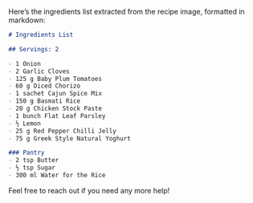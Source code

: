 Here’s the ingredients list extracted from the recipe image, formatted in markdown:

```markdown
# Ingredients List

## Servings: 2

- 1 Onion
- 2 Garlic Cloves
- 125 g Baby Plum Tomatoes
- 60 g Diced Chorizo
- 1 sachet Cajun Spice Mix
- 150 g Basmati Rice
- 20 g Chicken Stock Paste
- 1 bunch Flat Leaf Parsley
- ½ Lemon
- 25 g Red Pepper Chilli Jelly
- 75 g Greek Style Natural Yoghurt

### Pantry
- 2 tsp Butter
- ½ tsp Sugar
- 300 ml Water for the Rice
```

Feel free to reach out if you need any more help!